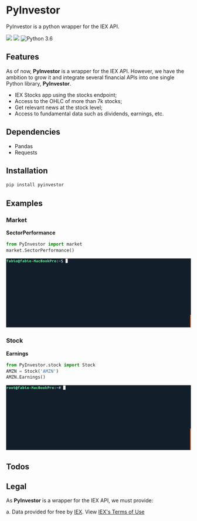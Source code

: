 # PyInvestor

PyInvestor is a python wrapper for the IEX API.


[![](https://travis-ci.com/SamurAi-sarl/PyInvestor.svg?token=1ybw2N4PGqXLfqpxx5kG&branch=master)]()
[![](https://img.shields.io/github/license/SamurAi-sarl/PyInvestor.svg)](https://github.com/SamurAi-sarl/PyInvestor)
![Python 3.6](https://img.shields.io/badge/Python-3.6-blue.svg)




## Features

As of now, **PyInvestor** is a wrapper for the IEX API. However, 
we have the ambition to grow it and integrate several financial
APIs into one single Python library, **PyInvestor**.

 - IEX Stocks app using the stocks endpoint;
 - Access to the OHLC of more than 7k stocks;
 - Get relevant news at the stock level;
 - Access to fundamental data such as dividends, earnings, etc.

  
## Dependencies

- Pandas
- Requests

## Installation

``` bash
pip install pyinvestor
```

## Examples

### Market

__SectorPerformance__

``` python
from PyInvestor import market
market.SectorPerformance()
```
![text](./docs/market.gif)


### Stock

__Earnings__

```python
from PyInvestor.stock import Stock
AMZN = Stock('AMZN')
AMZN.Earnings()
```
![text](./docs/stock.gif)

## Todos



## Legal

As **PyInvestor** is a wrapper for the IEX API, we must provide:

a. Data provided  for free by [IEX](https://iextrading.com/developer/). 
View [IEX's Terms of Use](https://iextrading.com/api-exhibit-a/)

